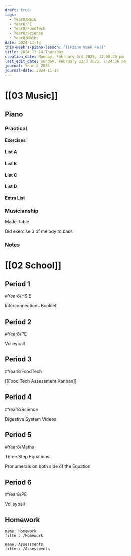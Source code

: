 ```yaml
---
draft: true
tags:
  - Year8/HSIE
  - Year8/PE
  - Year8/FoodTech
  - Year8/Science
  - Year8/Maths
date: 2024-11-14
this-week's-piano-lesson: "[[Piano Week 46]]"
title: 2024 11 14 Thursday
creation_date: Monday, February 3rd 2025, 12:59:30 pm
last_edit_date: Sunday, February 23rd 2025, 7:24:36 pm
journal: Year 8 2024
journal-date: 2024-11-14
---
```


# [[03 Music]]

## Piano

### Practical

#### Exercises

#### List A

#### List B

#### List C

#### List D

#### Extra List

### Musicianship

Made Table

Did exercise 3 of melody to bass

### Notes

# [[02 School]]

## Period 1

#Year8/HSIE

Interconnections Booklet

## Period 2

#Year8/PE

Volleyball

## Period 3

#Year8/FoodTech

[[Food Tech Assessment Kanban]]

## Period 4

#Year8/Science

Digestive System Videos

## Period 5

#Year8/Maths

Three Step Equations

Pronumerals on both side of the Equation

## Period 6

#Year8/PE

Volleyball

## Homework

```todoist
name: Homework
filter: /Homework
```

```todoist
name: Assessments
filter: /Assessments
```
